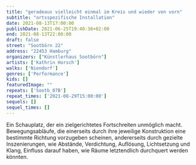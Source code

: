 ```yaml
---
title: "geradeaus vielleicht einmal im Kreis und wieder von vorn"
subtitle: "ortsspezifische Installation"
date: 2021-08-13T17:00:00
publishDate: 2021-06-25T19:40:36+02:00
end: 2021-08-13T22:00:00
draft: false
street: "Sootbörn 22"
address: "22453 Hamburg"
organizers: ["Künstlerhaus Sootbörn"]
artists: ['Kathrin Horsch']
walks: ['Niendorf']
genres: ['Performance']
kids: []
featuredImage: ""
repeats: ['Sootb_07B']
repeat_times: ['2021-08-29T15:00:00']
sequels: []
sequel_times: []
---
```


Ein Schauplatz, der ein zielgerichtetes Fortschreiten unmöglich macht. Bewegungsabläufe, die einerseits durch ihre jeweilige Konstruktion eine bestimmte Richtung vorzugeben scheinen, andererseits durch gezielte Inszenierungen, wie Abstände, Verdichtung, Auflösung, Lichtsetzung und Klang, Einfluss darauf haben, wie Räume letztendlich durchquert werden könnten. 